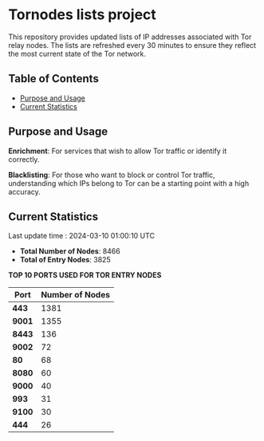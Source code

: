 # Tornodes lists project

This repository provides updated lists of IP addresses associated with Tor relay nodes. The lists are refreshed every 30 minutes to ensure they reflect the most current state of the Tor network.

## Table of Contents

- [Purpose and Usage](#purpose-and-usage)
- [Current Statistics](#current-statistics)


## Purpose and Usage

**Enrichment**: For services that wish to allow Tor traffic or identify it correctly.

**Blacklisting**: For those who want to block or control Tor traffic, understanding which IPs belong to Tor can be a starting point with a high accuracy.

## Current Statistics

Last update time : 2024-03-10 01:00:10 UTC

- **Total Number of Nodes**: 8466
- **Total of Entry Nodes**: 3825

**TOP 10 PORTS USED FOR TOR ENTRY NODES**

| **Port** | **Number of Nodes** |
|------|-----------------|
| **443**   | 1381  |
| **9001**   | 1355  |
| **8443**   | 136  |
| **9002**   | 72  |
| **80**   | 68  |
| **8080**   | 60  |
| **9000**   | 40  |
| **993**   | 31  |
| **9100**   | 30  |
| **444**   | 26  |

